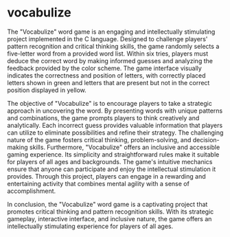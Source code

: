 # vocabulize

The "Vocabulize" word game is an engaging and intellectually stimulating project implemented in the C language. Designed to challenge players' pattern recognition and critical thinking skills, the game randomly selects a five-letter word from a provided word list. Within six tries, players must deduce the correct word by making informed guesses and analyzing the feedback provided by the color scheme. The game interface visually indicates the correctness and position of letters, with correctly placed letters shown in green and letters that are present but not in the correct position displayed in yellow.

The objective of "Vocabulize" is to encourage players to take a strategic approach in uncovering the word. By presenting words with unique patterns and combinations, the game prompts players to think creatively and analytically. Each incorrect guess provides valuable information that players can utilize to eliminate possibilities and refine their strategy. The challenging nature of the game fosters critical thinking, problem-solving, and decision-making skills.
Furthermore, "Vocabulize" offers an inclusive and accessible gaming experience. Its simplicity and straightforward rules make it suitable for players of all ages and backgrounds. The game's intuitive mechanics ensure that anyone can participate and enjoy the intellectual stimulation it provides. Through this project, players can engage in a rewarding and entertaining activity that combines mental agility with a sense of accomplishment.

In conclusion, the "Vocabulize" word game is a captivating project that promotes critical thinking and pattern recognition skills. With its strategic gameplay, interactive interface, and inclusive nature, the game offers an intellectually stimulating experience for players of all ages.

